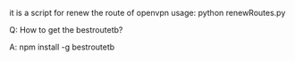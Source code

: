 it is a script for renew the route of openvpn 
usage: python renewRoutes.py 

Q: How to get the bestroutetb?

A: npm install -g bestroutetb

